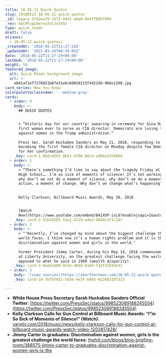 ```yaml
---
title: 18.05.22 Quick Quotes
slug: 20180522-18-05-22-quick-quotes
_id: legacy-5742ee29-3df2-44d2-a6a9-0e9ff885f094
_rev: 0aCMfzqL0erea7otJs559J
type: quick_reads
draft: false
aliases:
  - 18-05-22-quick-quotes/
_createdAt: '2018-05-22T11:27:29Z'
_updatedAt: '2021-03-26T00:36:05Z'
date: '2018-05-22T11:27:29+00:00'
lastmod: '2018-05-22T11:27:29+00:00'
weight: 50
featured_image:
  alt: Quick Reads background image
  url: >-
    e841af1ef7276821b87e31e6c60010215f4d22dd-960x1200.jpg
card_series: Now You Know
colorpaletteclassname: '--medium-gray'
cards:
  - order: 0
    body: >-
      ## QUICK QUOTES


      > “Historic day for our country: swearing-in ceremony for Gina Haspel, the
      first woman ever to serve as CIA director. Democrats are losing their war
      against women in the Trump administration.”  
        
      Press Sec. Sarah Huckabee Sanders on May 21, 2018, responding to Haspel
      becoming the first female CIA director on Monday despite few Dems voting
      for her confirmation.
    _key: card-1-8b5cd393-8651-4786-b6cd-ed8be2d7460d
  - order: 1
    body: >-
      > “There’s something I’d like to say about the tragedy Friday at Santa Fe
      High School…. I’m so sick of moments of silence! It’s not working! …. So
      why don’t we not do a moment of silence, why don’t we do a moment of
      action, a moment of change. Why don’t we change what’s happening?”  
        
        
      Kelly Clarkson, Billboard Music Awards, May 20, 2018


      [Watch
      Now](https://www.youtube.com/embed/B41XUP-ivL8?enablejsapi=1&autoplay=1&rel=0)
    _key: card-2-51b10285-51e1-4729-ada3-064dc3f1c187
  - order: 2
    body: >-
      > "‘Recently, I’ve changed my mind about the biggest challenge that the
      world faces. I think now it’s a human rights problem and it is the
      discrimination against women and girls in the world."  
        
      Former President Jimmy Carter, during his May 19, 2018 commencement speech
      at Liberty University, on the greatest challenge facing the world today as
      opposed to what he said in 1999 (wealth disparity).
    _key: card-3-9ee63d80-9c5e-48dd-b164-f3df31034e31
  - order: 3
    body: '[view sources](https://smarthernews.com/18-05-22-quick-quotes/)'
    _key: card-10-7bfbf031-5d34-4e3f-b865-02208318f313

---
```

* **White House Press Secretary Sarah Huckabee Sanders Official Twitter:** [https://twitter.com/PressSec/status/998523089188245504](https://twitter.com/PressSec/status/998523089188245504)
* **Kelly Clarkson Calls for Gun Control at Billboard Music Awards: “I”m So Sick of Moments of Silence!” (Watch)**: [variety.com/2018/music/news/kelly-clarkson-calls-for-gun-control-at-billboard-music-awards-watch-video-1202817428/](http://variety.com/2018/music/news/kelly-clarkson-calls-for-gun-control-at-billboard-music-awards-watch-video-1202817428/)
* **Jimmy Carter to graduates: Discrimination against women, girls is the greatest challenge the world faces:** [thehill.com/blogs/blog-briefing-room/388575-jimmy-carter-to-graduates-discrimination-against-women-girls-is-the](http://thehill.com/blogs/blog-briefing-room/388575-jimmy-carter-to-graduates-discrimination-against-women-girls-is-the)
